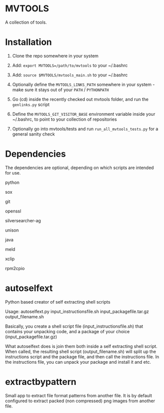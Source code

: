
MVTOOLS
=======

A collection of tools.

Installation
============

1) Clone the repo somewhere in your system

2) Add: ```export MVTOOLS=/path/to/mvtools``` to your ~/.bashrc

3) Add: ```source $MVTOOLS/mvtools_main.sh``` to your ~/.bashrc

4) Optionally define the ```MVTOOLS_LINKS_PATH``` somewhere in your system - make sure it stays out of your ```PATH``` / ```PYTHONPATH```

5) Go (cd) inside the recently checked out mvtools folder, and run the ```genlinks.py``` script

6) Define the ```MVTOOLS_GIT_VISITOR_BASE``` environment variable inside your ~/.bashrc, to point to your collection of repositories

7) Optionally go into mvtools/tests and run ```run_all_mvtools_tests.py``` for a general sanity check

Dependencies
============

The dependencies are optional, depending on which scripts are intended for use.

python

sox

git

openssl

silversearcher-ag

unison

java

meld

xclip

rpm2cpio

autoselfext
===========

Python based creator of self extracting shell scripts

Usage: autoselfext.py input_instructionsfile.sh input_packagefile.tar.gz output_filename.sh

Basically, you create a shell script file (input_instructionsfile.sh) that contains your unpacking code, and a
package of your choice (input_packagefile.tar.gz)

What autoselfext does is join them both inside a self extracting shell script. When called, the resulting shell
script (output_filename.sh) will split up the instructions script and the package file, and then call the instructions
file. In the instructions file, you can unpack your package and install it and etc.

extractbypattern
================

Small app to extract file format patterns from another file. It is by default configured to extract packed (non compressed) png images from another file.
